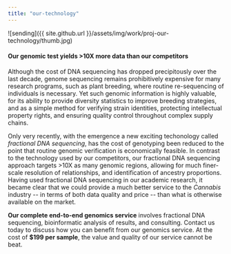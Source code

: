```yaml
---
title: "our-technology"
---
```


![sending]({{ site.github.url }}/assets/img/work/proj-our-technology/thumb.jpg)

#### Our genomic test yields >10X more data than our competitors

Although the cost of DNA sequencing has dropped precipitously over the last
decade, genome sequencing remains prohibitively expensive for many research
programs, such as plant breeding, where routine re-sequencing of individuals
is necessary. Yet such genomic information is highly valuable, for its ability
to provide diversity statistics to improve breeding strategies, and as
a simple method for verifying strain identities, protecting intellectual
property rights, and ensuring quality control throughout complex supply chains.

Only very recently, with the emergence a new exciting techonology called
*fractional DNA sequencing*, has the cost of genotyping been reduced to the
point that routine genomic verification is economically feasible.
In contrast to the technology used by our competitors, our fractional DNA
sequencing approach targets >10X as many genomic regions, allowing for much
finer-scale resolution of relationships, and identification of ancestry
proportions. Having used fractional DNA sequencing in our academic research,
it became clear that we could provide a much better service to the
*Cannabis* industry -- in terms of both data quality and price -- than what
is otherwise available on the market.

**Our complete end-to-end genomics service** involves fractional DNA
sequencing, bioinformatic analysis of results, and consulting. Contact
us today to discuss how you can benefit from our genomics service. At the
cost of **$199 per sample**, the value and quality of our service
cannot be beat.
